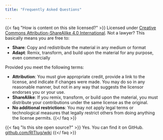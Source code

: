 ```yaml
---
title: "Frequently Asked Questions"

---
```


{{< faq "How is content on this site licensed?" >}}
Licensed under [Creative Commons Attribution-ShareAlike 4.0 International](https://creativecommons.org/licenses/by-sa/4.0/).
Not a lawyer?
This basically means you are free to:

* **Share**:
  Copy and redistribute the material in any medium or format
* **Adapt**:
  Remix, transform, and build upon the material for any purpose, even commercially

Provided you meet the following terms:

* **Attribution**:
  You must give appropriate credit, provide a link to the license, and indicate if changes were made.
  You may do so in any reasonable manner, but not in any way that suggests the licensor endorses you or your use.
* **ShareAlike**:
  If you remix, transform, or build upon the material, you must distribute your contributions under the same license as the original.
* **No additional restrictions**:
  You may not apply legal terms or technological measures that legally restrict others from doing anything the license permits.
{{</ faq >}}

{{< faq "Is this site open source?" >}}
Yes.
You can find it on GitHub.
[github.com/RITlug/wiki](https://github.com/RITlug/wiki)
{{</ faq >}}
